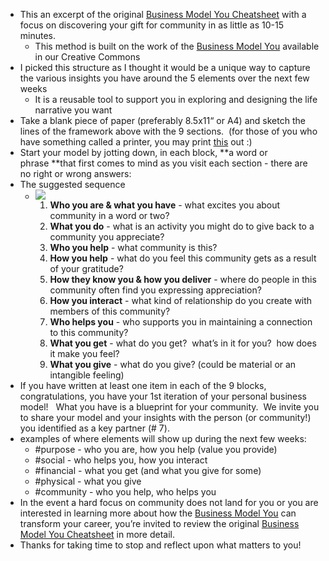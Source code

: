 - This an excerpt of the original [Business Model You Cheatsheet](http://is.gd/bmycheatsheet) with a focus on discovering your gift for community in as little as 10-15 minutes.
    - This method is built on the work of the [Business Model You](http://www.businessmodelyou.com) available in our Creative Commons
- I picked this structure as I thought it would be a unique way to capture the various insights you have around the 5 elements over the next few weeks
    - It is a reusable tool to support you in exploring and designing the life narrative you want
- Take a blank piece of paper (preferably 8.5x11“ or A4) and sketch the lines of the framework above with the 9 sections.  (for those of you who have something called a printer, you may print [this](https://drive.google.com/file/d/1arq4fd4s6bsI1H5sgA_0fZzCm_Qmxt4x/view?usp=sharing) out :)
- Start your model by jotting down, in each block, **a word or phrase **that first comes to mind as you visit each section - there are no right or wrong answers:
- The suggested sequence
    - ![](https://firebasestorage.googleapis.com/v0/b/firescript-577a2.appspot.com/o/imgs%2Fapp%2FRBC7-Wellbeing%2FgAIwY35d2r.png?alt=media&token=fc928a1d-a9b8-49e7-9a50-1407de56c62e)
        1. **Who you are & what you have** - what excites you about community in a word or two?
        2. **What you do** - what is an activity you might do to give back to a community you appreciate?
        3. **Who you help** - what community is this?
        4. **How you help** - what do you feel this community gets as a result of your gratitude?
        5. **How they know you & how you deliver** - where do people in this community often find you expressing appreciation?
        6. **How you interact** - what kind of relationship do you create with members of this community?
        7. **Who helps you** - who supports you in maintaining a connection to this community?
        8. **What you get** - what do you get?  what’s in it for you?  how does it make you feel?
        9. **What you give** - what do you give? (could be material or an intangible feeling)
- If you have written at least one item in each of the 9 blocks, congratulations, you have your 1st iteration of your personal business model!   What you have is a blueprint for your community.  We invite you to share your model and your insights with the person (or community!) you identified as a key partner (# 7).
- examples of where elements will show up during the next few weeks:
    - #purpose - who you are, how you help (value you provide)
    - #social - who helps you, how you interact
    - #financial - what you get (and what you give for some)
    - #physical - what you give
    - #community - who you help, who helps you
- In the event a hard focus on community does not land for you or you are interested in learning more about how the [Business Model You](http://www.businessmodelyou.com/) can transform your career, you’re invited to review the original [Business Model You Cheatsheet](http://is.gd/bmycheatsheet) in more detail.
- Thanks for taking time to stop and reflect upon what matters to you!
